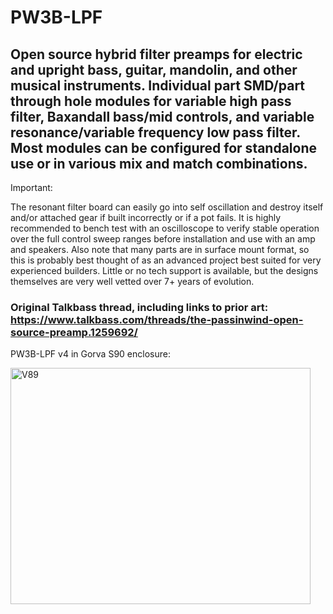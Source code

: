 # PW3B-LPF
## Open source hybrid filter preamps for electric and upright bass, guitar, mandolin, and other musical instruments. Individual part SMD/part through hole modules for variable high pass filter, Baxandall bass/mid controls, and variable resonance/variable frequency low pass filter. Most modules can be configured for standalone use or in various mix and match combinations.

Important:

The resonant filter board can easily go into self oscillation and destroy itself and/or attached gear if built incorrectly or if a pot fails. It is highly recommended to bench test with an oscilloscope to verify stable operation over the full control sweep ranges before installation and use with an amp and speakers. Also note that many parts are in surface mount format, so this is probably best thought of as an advanced project best suited for very experienced builders. Little or no tech support is available, but the designs themselves are very well vetted over 7+ years of evolution. 

### Original Talkbass thread, including links to prior art: https://www.talkbass.com/threads/the-passinwind-open-source-preamp.1259692/

 PW3B-LPF v4 in Gorva S90 enclosure:
 
 <img width="480" height="378" alt="V89" src="https://github.com/user-attachments/assets/2e44d59c-bedd-40ea-9141-e90f844f9582" />


